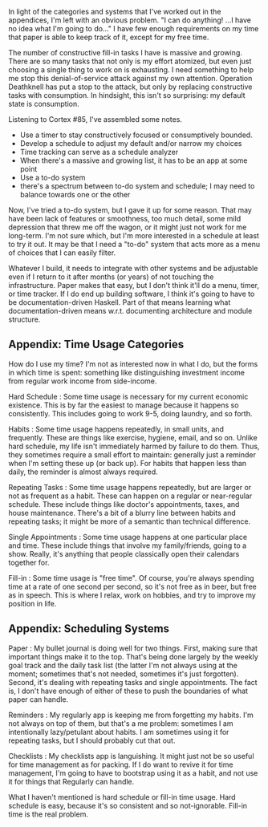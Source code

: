 
In light of the categories and systems that I've worked out in the appendices, I'm left with an obvious problem.
"I can do anything! …I have no idea what I'm going to do…"
I have few enough requirements on my time that paper is able to keep track of it, except for my free time.

The number of constructive fill-in tasks I have is massive and growing.
There are so many tasks that not only is my effort atomized, but even just choosing a single thing to work on is exhausting.
I need something to help me stop this denial-of-service attack against my own attention.
Operation Deathknell has put a stop to the attack, but only by replacing constructive tasks with consumption.
In hindsight, this isn't so surprising: my default state is consumption.

Listening to Cortex #85, I've assembled some notes.

  * Use a timer to stay constructively focused or consumptively bounded.
  * Develop a schedule to adjust my default and/or narrow my choices
  * Time tracking can serve as a schedule analyzer
  * When there's a massive and growing list, it has to be an app at some point
  * Use a to-do system
  * there's a spectrum between to-do system and schedule; I may need to balance towards one or the other

Now, I've tried a to-do system, but I gave it up for some reason.
That may have been lack of features or smoothness, too much detail, some mild depression that threw me off the wagon, or it might just not work for me long-term.
I'm not sure which, but I'm more interested in a schedule at least to try it out.
It may be that I need a "to-do" system that acts more as a menu of choices that I can easily filter.

Whatever I build, it needs to integrate with other systems and be adjustable even if I return to it after months (or years) of not touching the infrastructure.
Paper makes that easy, but I don't think it'll do a menu, timer, or time tracker.
If I do end up building software, I think it's going to have to be documentation-driven Haskell.
Part of that means learning what documentation-driven means w.r.t. documenting architecture and module structure.


## Appendix: Time Usage Categories

How do I use my time?
I'm not as interested now in what I do, but the forms in which time is spent:
something like distinguishing investment income from regular work income from side-income.

Hard Schedule
:   Some time usage is necessary for my current economic existence.
    This is by far the easiest to manage because it happens so consistently.
    This includes going to work 9-5, doing laundry, and so forth.

Habits
:   Some time usage happens repeatedly, in small units, and frequently.
    These are things like exercise, hygiene, email, and so on.
    Unlike hard schedule, my life isn't immediately harmed by failure to do them.
    Thus, they sometimes require a small effort to maintain: generally just a reminder when I'm setting these up (or back up).
    For habits that happen less than daily, the reminder is almost always required.

Repeating Tasks
:   Some time usage happens repeatedly, but are larger or not as frequent as a habit.
    These can happen on a regular or near-regular schedule.
    These include things like doctor's appointments, taxes, and house maintenance.
    There's a bit of a blurry line between habits and repeating tasks; it might be more of a semantic than technical difference.

Single Appointments
:   Some time usage happens at one particular place and time.
    These include things that involve my family/friends, going to a show.
    Really, it's anything that people classically open their calendars together for.

Fill-in
:   Some time usage is "free time".
    Of course, you're always spending time at a rate of one second per second, so it's not free as in beer, but free as in speech.
    This is where I relax, work on hobbies, and try to improve my position in life.


## Appendix: Scheduling Systems

Paper
:   My bullet journal is doing well for two things.
    First, making sure that important things make it to the top.
    That's being done largely by the weekly goal track and the daily task list (the latter I'm not always using at the moment; sometimes that's not needed, sometimes it's just forgotten).
    Second, it's dealing with repeating tasks and single appointments.
    The fact is, I don't have enough of either of these to push the boundaries of what paper can handle.

Reminders
:   My regularly app is keeping me from forgetting my habits.
    I'm not always on top of them, but that's a me problem: sometimes I am intentionally lazy/petulant about habits.
    I am sometimes using it for repeating tasks, but I should probably cut that out.

Checklists
:   My checklists app is languishing.
    It might just not be so useful for time management as for packing.
    If I do want to revive it for time management, I'm going to have to bootstrap using it as a habit, and not use it for things that Regularly can handle.

What I haven't mentioned is hard schedule or fill-in time usage.
Hard schedule is easy, because it's so consistent and so not-ignorable.
Fill-in time is the real problem.